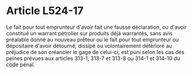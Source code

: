 # Article L524-17

Le fait pour tout emprunteur d'avoir fait une fausse déclaration, ou d'avoir constitué un warrant pétrolier sur produits déjà warrantés, sans avis préalable donné au nouveau prêteur ou le fait pour tout emprunteur ou dépositaire d'avoir détourné, dissipé ou volontairement détérioré au préjudice de son créancier le gage de celui-ci, est puni selon les cas des peines prévues aux articles 313-1, 313-7 et 313-8 ou 314-1 et 314-10 du code pénal.
